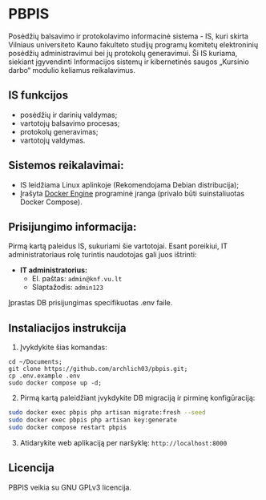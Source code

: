 # PBPIS

Posėdžių balsavimo ir protokolavimo informacinė sistema - IS, kuri skirta Vilniaus universiteto Kauno fakulteto studijų programų komitetų elektroninių posėdžių administravimui bei jų protokolų generavimui. Ši IS kuriama, siekiant įgyvendinti Informacijos sistemų ir kibernetinės saugos „Kursinio darbo“ modulio keliamus reikalavimus.

## IS funkcijos
- posėdžių ir darinių valdymas;
- vartotojų balsavimo procesas;
- protokolų generavimas;
- vartotojų valdymas.

## Sistemos reikalavimai:
- IS leidžiama Linux aplinkoje (Rekomendojama Debian distribucija);
- Įrašyta [Docker Engine](https://docs.docker.com/engine/install/debian/) programinė įranga (privalo būti suinstaliuotas Docker Compose).

## Prisijungimo informacija:
Pirmą kartą paleidus IS, sukuriami šie vartotojai. Esant poreikiui, IT administratoriaus rolę turintis naudotojas gali juos ištrinti:
- **IT administratorius:** 
  - El. paštas: `admin@knf.vu.lt`
  - Slaptažodis: `admin123`

Įprastas DB prisijungimas specifikuotas .env faile.

## Instaliacijos instrukcija

1. Įvykdykite šias komandas:
```shell
cd ~/Documents;
git clone https://github.com/archlich03/pbpis.git;
cp .env.example .env
sudo docker compose up -d;
```
2. Pirmą kartą paleidžiant įvykdykite DB migraciją ir pirminę konfigūraciją:
```sh
sudo docker exec pbpis php artisan migrate:fresh --seed
sudo docker exec pbpis php artisan key:generate
sudo docker compose restart pbpis
```
3. Atidarykite web aplikaciją per naršyklę: `http://localhost:8000`

## Licencija

PBPIS veikia su GNU GPLv3 licencija.
